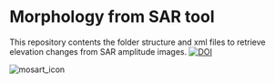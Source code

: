 # Morphology from SAR tool

This repository contents the folder structure and xml files to retrieve elevation changes from SAR amplitude images.
[![DOI](https://zenodo.org/badge/DOI/10.5281/zenodo.6784982.svg)](https://doi.org/10.5281/zenodo.6784982)

![mosart_icon](https://github.com/user-attachments/assets/8512c53c-c44a-4c91-9c96-89885f806100)



